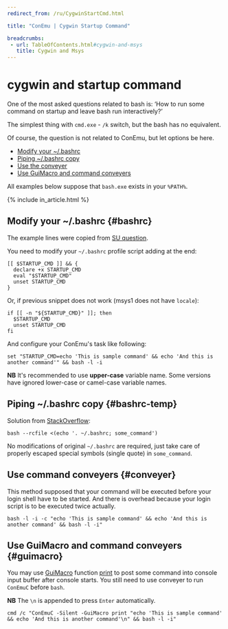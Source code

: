 ```yaml
---
redirect_from: /ru/CygwinStartCmd.html

title: "ConEmu | Cygwin Startup Command"

breadcrumbs:
 - url: TableOfContents.html#cygwin-and-msys
   title: Cygwin and Msys
---
```


# cygwin and startup command

One of the most asked questions related to bash is:
‘How to run some command on startup and leave bash run interactively?’

The simplest thing with `cmd.exe` - `/k` switch, but the bash has no equivalent.

Of course, the question is not related to ConEmu, but let options be here.

* [Modify your ~/.bashrc](#bashrc)
* [Piping ~/.bashrc copy](#bashrc-temp)
* [Use the conveyer](#conveyer)
* [Use GuiMacro and command conveyers](#guimacro)

All examples below suppose that `bash.exe` exists in your `%PATH%`.

{% include in_article.html %}



## Modify your ~/.bashrc  {#bashrc}

The example lines were copied from [SU question](http://superuser.com/a/344486/139371).

You need to modify your `~/.bashrc` profile script adding at the end:

~~~
[[ $STARTUP_CMD ]] && {
  declare +x STARTUP_CMD
  eval "$STARTUP_CMD"
  unset STARTUP_CMD
}
~~~

Or, if previous snippet does not work (msys1 does not have `locale`):

~~~
if [[ -n "${STARTUP_CMD}" ]]; then
  $STARTUP_CMD
  unset STARTUP_CMD
fi
~~~

And configure your ConEmu's task like following:

~~~
set "STARTUP_CMD=echo 'This is sample command' && echo 'And this is another command'" && bash -l -i
~~~

**NB** It's recommended to use **upper-case** variable name.
Some versions have ignored lower-case or camel-case variable names.



## Piping ~/.bashrc copy {#bashrc-temp}

Solution from [StackOverflow](http://stackoverflow.com/a/36152028/1405560):

~~~
bash --rcfile <(echo '. ~/.bashrc; some_command')
~~~

No modifications of original `~/.bashrc` are required, just take care of properly
escaped special symbols (single quote) in `some_command`.



## Use command conveyers  {#conveyer}

This method supposed that your command will be executed
before your login shell have to be started.
And there is overhead because your login script is to be
executed twice actually.

~~~
bash -l -i -c "echo 'This is sample command' && echo 'And this is another command' && bash -l -i"
~~~



## Use GuiMacro and command conveyers  {#guimacro}

You may use [GuiMacro](GuiMacro.html) function [print](GuiMacro.html#Print)
to post some command into console input buffer after console starts.
You still need to use conveyer to run `ConEmuC` before `bash`.

**NB** The `\n` is appended to press `Enter` automatically.

~~~
cmd /c "ConEmuC -Silent -GuiMacro print "echo 'This is sample command' && echo 'And this is another command'\n" && bash -l -i"
~~~
